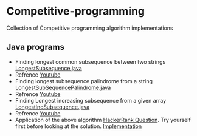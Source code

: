# Competitive-programming
Collection of Competitive programming algorithm implementations

## Java programs
* Finding longest common subsequence between two strings [LongestSubsequence.java](./src/practice/LongestSubsequence.java)
 * Refrence [Youtube](https://www.youtube.com/watch?v=NnD96abizww)
* Finding longest subsequence palindrome from a string [LongestSubSequencePalindrome.java](./src/practice/LongestSubSequencePalindrome.java	)
 * Refrence [Youtube](https://www.youtube.com/watch?v=_nCsPn7_OgI)
* Finding Longest increasing subsequence from a given array [LongestIncSubsequence.java](./src/practice/LongestIncSubsequence.java)
 * Refrence [Youtube](https://www.youtube.com/watch?v=CE2b_-XfVDk)
 * Application of the above algorithm [HackerRank Question](https://www.hackerrank.com/challenges/divisible-sum-pairs). Try yourself first    before looking at the solution. [Implementation](./src/practice/DivisiblePairSum.java)
